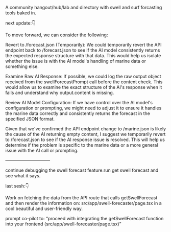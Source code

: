 A community hangout/hub/lab and directory with swell and surf forcasting tools baked in.

next update:👇

To move forward, we can consider the following:

Revert to /forecast.json (Temporarily): We could temporarily revert the API endpoint back to /forecast.json to see if the AI model consistently returns the expected response structure with that data. This would help us isolate whether the issue is with the AI model's handling of marine data or something else.

Examine Raw AI Response: If possible, we could log the raw output object received from the swellForecastPrompt call before the content check. This would allow us to examine the exact structure of the AI's response when it fails and understand why output.content is missing.

Review AI Model Configuration: If we have control over the AI model's configuration or prompting, we might need to adjust it to ensure it handles the marine data correctly and consistently returns the forecast in the specified JSON format.

Given that we've confirmed the API endpoint change to /marine.json is likely the cause of the AI returning empty content, I suggest we temporarily revert to /forecast.json to see if the AI response issue is resolved. This will help us determine if the problem is specific to the marine data or a more general issue with the AI call or prompting.

——————————

continue debugging the swell forecast feature.run get swell forecast and see what it says.

last sesh:👇

Work on fetching the data from the API route that calls getSwellForecast and then render the information on: src/app/swell-forecaster/page.tsx in a cool beautiful and user-friendly way.

prompt co-pilot to: “proceed with integrating the getSwellForecast function into your frontend (src/app/swell-forecaster/page.tsx)”